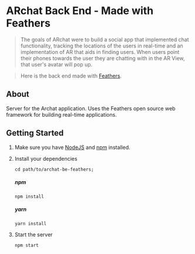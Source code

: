 # ARchat Back End - Made with Feathers

> The goals of ARchat were to build a social app that implemented chat functionality, tracking the locations of the users in real-time and an implementation of AR that aids in finding users. When users point their phones towards the user they are chatting with in the AR View, that user's avatar will pop up.

> Here is the back end made with [Feathers](https://feathersjs.com/).

## About

Server for the Archat application. Uses the Feathers open source web framework for building real-time applications.

## Getting Started

1. Make sure you have [NodeJS](https://nodejs.org/) and [npm](https://www.npmjs.com/) installed.

2. Install your dependencies
   
    ```
    cd path/to/archat-be-feathers;
    ```
    
    ##### npm
    ```
    npm install
    ```
    ##### yarn
    ```
    yarn install
    ```

3. Start the server
    
    ```
    npm start
    ```
